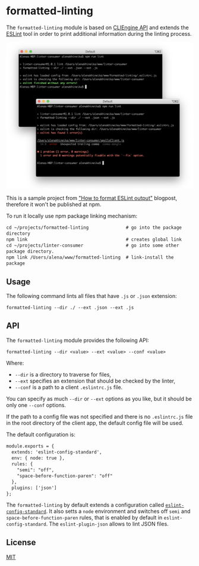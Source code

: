 # formatted-linting

The `formatted-linting` module is based on [CLIEngine API](https://eslint.org/docs/developer-guide/nodejs-api#cliengine) and extends the [ESLint](https://github.com/eslint/eslint) tool in order to print additional information during the linting process.

![formatted-linting](./formatted-linting.png)

This is a sample project from ["How to format ESLint output"](https://medium.com/@alena_khineika/how-to-format-eslint-output-cfaef4262204) blogpost, therefore it won't be published at npm.

To run it locally use npm package linking mechanism:

```
cd ~/projects/formatted-linting              # go into the package directory
npm link                                     # creates global link
cd ~/projects/linter-consumer                # go into some other package directory.
npm link /Users/alena/www/formatted-linting  # link-install the package
```

## Usage

The following command lints all files that have `.js` or `.json` extension:

```
formatted-linting --dir ./ --ext .json --ext .js
```

## API

The `formatted-linting` module provides the following API:

```
formatted-linting --dir <value> --ext <value> --conf <value>
```

Where:
- `--dir` is a directory to traverse for files,
- `--ext` specifies an extension that should be checked by the linter,
- `--conf` is a path to a client `.eslintrc.js` file.

You can specify as much `--dir` or `--ext` options as you like, but it should be only one `--conf` options.

If the path to a config file was not specified and there is no `.eslintrc.js` file in the root directory of the client app, the default config file will be used.

The default configuration is:

```
module.exports = {
  extends: 'eslint-config-standard',
  env: { node: true },
  rules: {
    "semi": "off",
    "space-before-function-paren": "off"
  },
  plugins: ['json']
};
```

The `formatted-linting` by default extends a configuration called [`eslint-config-standard`](https://github.com/standard/eslint-config-standard). It also setts a `node` environment and switches off `semi` and `space-before-function-paren` rules, that is enabled by default in `eslint-config-standard`. The `eslint-plugin-json` allows to lint JSON files.

## License
[MIT](https://tldrlegal.com/license/mit-license)